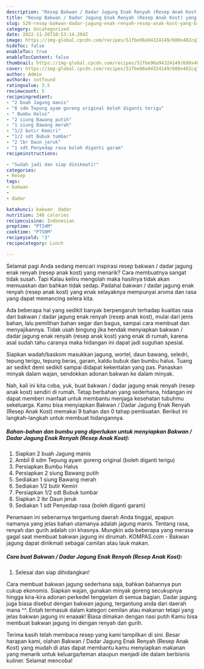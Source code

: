 ```yaml
---
description: "Resep Bakwan / Dadar Jagung Enak Renyah (Resep Anak Kost) yang Bisa Manjain Lidah , Lezat Sekali"
title: "Resep Bakwan / Dadar Jagung Enak Renyah (Resep Anak Kost) yang Bisa Manjain Lidah , Lezat Sekali"
slug: 529-resep-bakwan-dadar-jagung-enak-renyah-resep-anak-kost-yang-bisa-manjain-lidah-lezat-sekali
category: Uncategorized
date: 2022-11-26T10:53:14.204Z
image: https://img-global.cpcdn.com/recipes/51fbe96a94324149/680x482cq70/bakwan-dadar-jagung-enak-renyah-resep-anak-kost-foto-resep-utama.jpg
hideToc: false
enableToc: true
enableTocContent: false
thumbnail: https://img-global.cpcdn.com/recipes/51fbe96a94324149/680x482cq70/bakwan-dadar-jagung-enak-renyah-resep-anak-kost-foto-resep-utama.jpg
cover: https://img-global.cpcdn.com/recipes/51fbe96a94324149/680x482cq70/bakwan-dadar-jagung-enak-renyah-resep-anak-kost-foto-resep-utama.jpg
author: Admin
authorAv: notfound
ratingvalue: 3.5
reviewcount: 5
recipeingredient:
- "2 buah Jagung manis"
- "8 sdm Tepung ayam goreng original boleh diganti terigu"
- " Bumbu Halus"
- "2 siung Bawang putih"
- "1 siung Bawang merah"
- "1/2 butir Kemiri"
- "1/2 sdt Bubuk tumbar"
- "2 lbr Daun jeruk"
- "1 sdt Penyedap rasa boleh diganti garam"
recipeinstructions:

- "Sudah jadi dan siap dinikmati!"
categories:
- Resep
tags:
- bakwan
- 
- dadar

katakunci: bakwan  dadar 
nutrition: 248 calories
recipecuisine: Indonesian
preptime: "PT24M"
cooktime: "PT50M"
recipeyield: "3"
recipecategory: Lunch

---
```



Selamat pagi Anda sedang mencari inspirasi resep bakwan / dadar jagung enak renyah (resep anak kost) yang menarik? Cara membuatnya sangat tidak susah. Tapi Kalau keliru mengolah maka hasilnya tidak akan memuaskan dan bahkan tidak sedap. Padahal bakwan / dadar jagung enak renyah (resep anak kost) yang enak selayaknya mempunyai aroma dan rasa yang dapat memancing selera kita.


Ada beberapa hal yang sedikit banyak berpengaruh terhadap kualitas rasa dari bakwan / dadar jagung enak renyah (resep anak kost), mulai dari jenis bahan, lalu pemilihan bahan segar dan bagus, sampai cara membuat dan menyajikannya. Tidak usah bingung jika hendak menyiapkan bakwan / dadar jagung enak renyah (resep anak kost) yang enak di rumah, karena asal sudah tahu caranya maka hidangan ini dapat jadi suguhan spesial.

Siapkan wadah/baskom masukkan jagung, wortel, daun bawang, seledri, tepung terigu, tepung beras, garam, kaldu bubuk dan bumbu halus. Tuang air sedikit demi sedikit sampai didapat kekentalan yang pas. Panaskan minyak dalam wajan, sendokkan adonan bakwan ke dalam minyak.


Nah, kali ini kita coba, yuk, buat bakwan / dadar jagung enak renyah (resep anak kost) sendiri di rumah. Tetap berbahan yang sederhana, hidangan ini dapat memberi manfaat untuk membantu menjaga kesehatan tubuhmu sekeluarga. Kamu bisa menyiapkan Bakwan / Dadar Jagung Enak Renyah (Resep Anak Kost) memakai 9 bahan dan 0 tahap pembuatan. Berikut ini langkah-langkah untuk membuat hidangannya.

<!--inarticleads1-->

##### Bahan-bahan dan bumbu yang diperlukan untuk menyiapkan Bakwan / Dadar Jagung Enak Renyah (Resep Anak Kost):

1. Siapkan 2 buah Jagung manis
1. Ambil 8 sdm Tepung ayam goreng original (boleh diganti terigu)
1. Persiapkan  Bumbu Halus
1. Persiapkan 2 siung Bawang putih
1. Sediakan 1 siung Bawang merah
1. Sediakan 1/2 butir Kemiri
1. Persiapkan 1/2 sdt Bubuk tumbar
1. Siapkan 2 lbr Daun jeruk
1. Sediakan 1 sdt Penyedap rasa (boleh diganti garam)


Penamaan ini sebenarnya tergantung daerah Anda tinggal, apapun namanya yang jelas bahan utamanya adalah jagung manis. Tentang rasa, renyah dan gurih adalah ciri khasnya. Mungkin ada beberapa yang merasa gagal saat membuat bakwan jagung ini dirumah. KOMPAS.com - Bakwan jagung dapat dinikmati sebagai camilan atau lauk makan. 

<!--inarticleads2-->

##### Cara buat Bakwan / Dadar Jagung Enak Renyah (Resep Anak Kost):


1. Selesai dan siap dihidangkan!

Cara membuat bakwan jagung sederhana saja, bahkan bahannya pun cukup ekonomis. Siapkan wajan, gunakan minyak goreng secukupnya hingga kira-kira adonan perkedel tenggelam di semua bagian. Dadar jagung juga biasa disebut dengan bakwan jagung, tergantung anda dari daerah mana ^^. Entah termasuk dalam kategori cemilan atau makanan tetapi yang jelas bakwan jagung ini enaaak! Biasa dimakan dengan nasi putih Kamu bisa membuat bakwan jagung ini dengan renyah dan gurih. 

Terima kasih telah membaca resep yang kami tampilkan di sini. Besar harapan kami, olahan Bakwan / Dadar Jagung Enak Renyah (Resep Anak Kost) yang mudah di atas dapat membantu kamu menyiapkan makanan yang menarik untuk keluarga/teman ataupun menjadi ide dalam berbisnis kuliner. Selamat mencoba!
